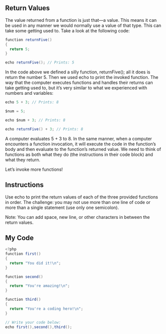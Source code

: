 ## Return Values

The value returned from a function is just that—a value. This means it can be used in any manner we would normally use a value of that type. This can take some getting used to. Take a look at the following code:
```c#
function returnFive() 
{
  return 5;
}

echo returnFive(); // Prints: 5
```
In the code above we defined a silly function, returnFive(); all it does is return the number 5. Then we used echo to print the invoked function. The way that the computer executes functions and handles their returns can take getting used to, but it’s very similar to what we experienced with numbers and variables:
```c#
echo 5 + 3; // Prints: 8

$num = 5;

echo $num + 3; // Prints: 8

echo returnFive() + 3; // Prints: 8
```
A computer evaluates 5 + 3 to 8. In the same manner, when a computer encounters a function invocation, it will execute the code in the function’s body and then evaluate to the function’s returned value. We need to think of functions as both what they do (the instructions in their code block) and what they return.

Let’s invoke more functions!

## Instructions

Use echo to print the return values of each of the three provided functions in order. The challenge: you may not use more than one line of code or more than a single statement (use only one semicolon).

Note: You can add space, new line, or other characters in between the return values.

## My Code
```c#
<?php
function first()
{
  return "You did it!\n";
}

function second()
{
  return "You're amazing!\n";
}

function third()
{
  return "You're a coding hero!\n";
}

// Write your code below:
echo first(),second(),third();

```
